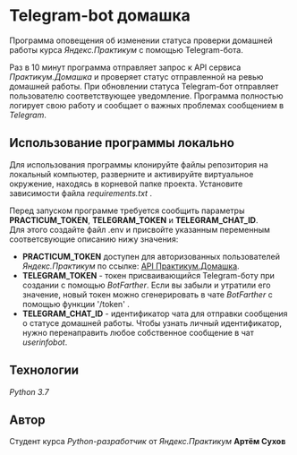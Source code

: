 # Telegram-bot домашка

Программа оповещения об изменении статуса проверки домашней работы курса _Яндекс.Практикум_ с помощью Telegram-бота.

Раз в 10 минут программа отправляет запрос к API сервиса _Практикум.Домашка_ и проверяет статус отправленной на ревью домашней работы.
При обновлении статуса Telegram-бот отправляет пользователю соответствующее уведомление.
Программа полностью логирует свою работу и сообщает о важных проблемах сообщением в _Telegram_.

## Использование программы локально

Для использования программы клонируйте файлы репозитория на локальный компьютер, разверните и активируйте виртуальное окружение, находясь в корневой папке проекта. Установите зависимости файла _requirements.txt_ .

Перед запуском программе требуется сообщить параметры **PRACTICUM_TOKEN**, **TELEGRAM_TOKEN** и **TELEGRAM_CHAT_ID**.<br>
Для этого создайте файл .env и присвойте указанным переменным соответсвующие описанию нижу значения:

- **PRACTICUM_TOKEN** доступен для авторизованных пользователей _Яндекс.Практикум_ по ссылке: [API Практикум.Домашка](https://oauth.yandex.ru/authorize?response_type=token&client_id=1d0b9dd4d652455a9eb710d450ff456a).
- **TELEGRAM_TOKEN** - токен присваивающийся Telegram-боту при создании с помощью _BotFarther_. Если вы забыли и утратили его значение, новый токен можно сгенерировать в чате _BotFarther_ с помощью функции '/token' .
- **TELEGRAM_CHAT_ID** - идентификатор чата для отправки сообщения о статусе домашней работы. Чтобы узнать личный идентификатор, нужно перенаправить любое собственное сообщение в чат _userinfobot_.

## Технологии
_Python 3.7_

## Автор
Студент курса _Python-разработчик_ от _Яндекс.Практикум_ **Артём Сухов**
